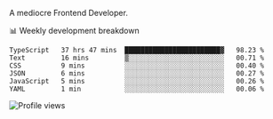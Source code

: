 A mediocre Frontend Developer.

📊 Weekly development breakdown
<!--START_SECTION:waka-->

```text
TypeScript   37 hrs 47 mins  ████████████████████████▓   98.23 %
Text         16 mins         ▒░░░░░░░░░░░░░░░░░░░░░░░░   00.71 %
CSS          9 mins          ░░░░░░░░░░░░░░░░░░░░░░░░░   00.40 %
JSON         6 mins          ░░░░░░░░░░░░░░░░░░░░░░░░░   00.27 %
JavaScript   5 mins          ░░░░░░░░░░░░░░░░░░░░░░░░░   00.26 %
YAML         1 min           ░░░░░░░░░░░░░░░░░░░░░░░░░   00.06 %
```

<!--END_SECTION:waka-->

<img src="https://gpvc.arturio.dev/iqbalfasri" alt="Profile views"/>
